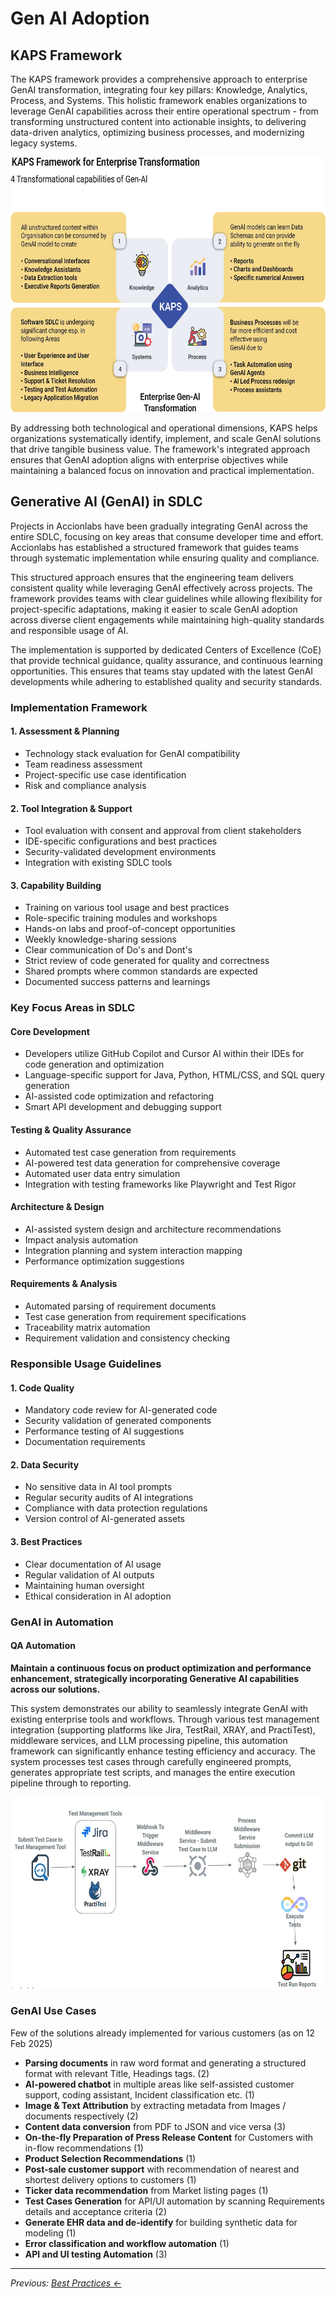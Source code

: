 # Gen AI Adoption

## KAPS Framework

The KAPS framework provides a comprehensive approach to enterprise GenAI transformation, integrating four key pillars: Knowledge, Analytics, Process, and Systems. This holistic framework enables organizations to leverage GenAI capabilities across their entire operational spectrum - from transforming unstructured content into actionable insights, to delivering data-driven analytics, optimizing business processes, and modernizing legacy systems.

<img src="../assets/media/image18.png" style="width:6.5in;height:4.25in" />

By addressing both technological and operational dimensions, KAPS helps organizations systematically identify, implement, and scale GenAI solutions that drive tangible business value. The framework's integrated approach ensures that GenAI adoption aligns with enterprise objectives while maintaining a balanced focus on innovation and practical implementation.

## Generative AI (GenAI) in SDLC

Projects in Accionlabs have been gradually integrating GenAI across the entire SDLC, focusing on key areas that consume developer time and effort. Accionlabs has established a structured framework that guides teams through systematic implementation while ensuring quality and compliance.

This structured approach ensures that the engineering team delivers consistent quality while leveraging GenAI effectively across projects. The framework provides teams with clear guidelines while allowing flexibility for project-specific adaptations, making it easier to scale GenAI adoption across diverse client engagements while maintaining high-quality standards and responsible usage of AI.

The implementation is supported by dedicated Centers of Excellence (CoE) that provide technical guidance, quality assurance, and continuous learning opportunities. This ensures that teams stay updated with the latest GenAI developments while adhering to established quality and security standards.

### Implementation Framework

#### 1. Assessment & Planning

- Technology stack evaluation for GenAI compatibility
- Team readiness assessment
- Project-specific use case identification
- Risk and compliance analysis

#### 2. Tool Integration & Support

- Tool evaluation with consent and approval from client stakeholders
- IDE-specific configurations and best practices
- Security-validated development environments
- Integration with existing SDLC tools

#### 3. Capability Building

- Training on various tool usage and best practices
- Role-specific training modules and workshops
- Hands-on labs and proof-of-concept opportunities
- Weekly knowledge-sharing sessions
- Clear communication of Do's and Dont's
- Strict review of code generated for quality and correctness
- Shared prompts where common standards are expected
- Documented success patterns and learnings

### Key Focus Areas in SDLC

#### Core Development

- Developers utilize GitHub Copilot and Cursor AI within their IDEs for code generation and optimization
- Language-specific support for Java, Python, HTML/CSS, and SQL query generation
- AI-assisted code optimization and refactoring
- Smart API development and debugging support

#### Testing & Quality Assurance

- Automated test case generation from requirements
- AI-powered test data generation for comprehensive coverage
- Automated user data entry simulation
- Integration with testing frameworks like Playwright and Test Rigor

#### Architecture & Design

- AI-assisted system design and architecture recommendations
- Impact analysis automation
- Integration planning and system interaction mapping
- Performance optimization suggestions

#### Requirements & Analysis

- Automated parsing of requirement documents
- Test case generation from requirement specifications
- Traceability matrix automation
- Requirement validation and consistency checking

### Responsible Usage Guidelines

#### 1. Code Quality

- Mandatory code review for AI-generated code
- Security validation of generated components
- Performance testing of AI suggestions
- Documentation requirements

#### 2. Data Security

- No sensitive data in AI tool prompts
- Regular security audits of AI integrations
- Compliance with data protection regulations
- Version control of AI-generated assets

#### 3. Best Practices

- Clear documentation of AI usage
- Regular validation of AI outputs
- Maintaining human oversight
- Ethical consideration in AI adoption

### GenAI in Automation

#### QA Automation

**Maintain a continuous focus on product optimization and performance enhancement, strategically incorporating Generative AI capabilities across our solutions.**

This system demonstrates our ability to seamlessly integrate GenAI with existing enterprise tools and workflows. Through various test management integration (supporting platforms like Jira, TestRail, XRAY, and PractiTest), middleware services, and LLM processing pipeline, this automation framework can significantly enhance testing efficiency and accuracy. The system processes test cases through carefully engineered prompts, generates appropriate test scripts, and manages the entire execution pipeline through to reporting.

<img src="../assets/media/image20.png" style="width:6.53793in;height:3.19271in" />

### GenAI Use Cases

Few of the solutions already implemented for various customers (as on 12 Feb 2025)

- **Parsing documents** in raw word format and generating a structured format with relevant Title, Headings tags. (2)
- **AI-powered chatbot** in multiple areas like self-assisted customer support, coding assistant, Incident classification etc. (1)
- **Image & Text Attribution** by extracting metadata from Images / documents respectively (2)
- **Content data conversion** from PDF to JSON and vice versa (3)
- **On-the-fly Preparation of Press Release Content** for Customers with in-flow recommendations (1)
- **Product Selection Recommendations** (1)
- **Post-sale customer support** with recommendation of nearest and shortest delivery options to customers (1)
- **Ticker data recommendation** from Market listing pages (1)
- **Test Cases Generation** for API/UI automation by scanning Requirements details and acceptance criteria (2)
- **Generate EHR data and de-identify** for building synthetic data for modeling (1)
- **Error classification and workflow automation** (1)
- **API and UI testing Automation** (3)

---

*Previous: [Best Practices ←](../best-practices/index.md)*
